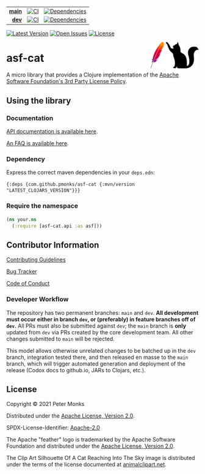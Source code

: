 | | | |
|---:|:---:|:---:|
| [**main**](https://github.com/pmonks/asf-cat/tree/main) | [![CI](https://github.com/pmonks/asf-cat/workflows/CI/badge.svg?branch=main)](https://github.com/pmonks/asf-cat/actions?query=workflow%3ACI+branch%3Amain) | [![Dependencies](https://github.com/pmonks/asf-cat/workflows/dependencies/badge.svg?branch=main)](https://github.com/pmonks/asf-cat/actions?query=workflow%3Adependencies+branch%3Amain) |
| [**dev**](https://github.com/pmonks/asf-cat/tree/dev) | [![CI](https://github.com/pmonks/asf-cat/workflows/CI/badge.svg?branch=dev)](https://github.com/pmonks/asf-cat/actions?query=workflow%3ACI+branch%3Adev) | [![Dependencies](https://github.com/pmonks/asf-cat/workflows/dependencies/badge.svg?branch=dev)](https://github.com/pmonks/asf-cat/actions?query=workflow%3Adependencies+branch%3Adev) |

[![Latest Version](https://img.shields.io/clojars/v/com.github.pmonks/asf-cat)](https://clojars.org/com.github.pmonks/asf-cat/) [![Open Issues](https://img.shields.io/github/issues/pmonks/asf-cat.svg)](https://github.com/pmonks/asf-cat/issues) [![License](https://img.shields.io/github/license/pmonks/asf-cat.svg)](https://github.com/pmonks/asf-cat/blob/main/LICENSE)

<img alt="asf-cat logo: Apache Software Foundation feather logo with a cat in silhouette reaching towards it" align="right" width="25%" src="https://raw.githubusercontent.com/pmonks/asf-cat/main/asf-cat-logo.png">

# asf-cat

A micro library that provides a Clojure implementation of the [Apache Software Foundation's 3rd Party License Policy](https://www.apache.org/legal/resolved.html).

## Using the library

### Documentation

[API documentation is available here](https://pmonks.github.io/asf-cat/).

[An FAQ is available here](https://github.com/pmonks/asf-cat/wiki/FAQ).

### Dependency

Express the correct maven dependencies in your `deps.edn`:

```edn
{:deps {com.github.pmonks/asf-cat {:mvn/version "LATEST_CLOJARS_VERSION"}}}
```

### Require the namespace

```clojure
(ns your.ns
  (:require [asf-cat.api :as asf]))
```

## Contributor Information

[Contributing Guidelines](https://github.com/pmonks/asf-cat/blob/main/.github/CONTRIBUTING.md)

[Bug Tracker](https://github.com/pmonks/asf-cat/issues)

[Code of Conduct](https://github.com/pmonks/asf-cat/blob/main/.github/CODE_OF_CONDUCT.md)

### Developer Workflow

The repository has two permanent branches: `main` and `dev`.  **All development must occur either in branch `dev`, or (preferably) in feature branches off of `dev`.**  All PRs must also be submitted against `dev`; the `main` branch is **only** updated from `dev` via PRs created by the core development team.  All other changes submitted to `main` will be rejected.

This model allows otherwise unrelated changes to be batched up in the `dev` branch, integration tested there, and then released en masse to the `main` branch, which will trigger automated generation and deployment of the release (Codox docs to github.io, JARs to Clojars, etc.).

## License

Copyright © 2021 Peter Monks

Distributed under the [Apache License, Version 2.0](http://www.apache.org/licenses/LICENSE-2.0).

SPDX-License-Identifier: [Apache-2.0](https://spdx.org/licenses/Apache-2.0)

The Apache "feather" logo is trademarked by the Apache Software Foundation and distributed under the [Apache License, Version 2.0](http://www.apache.org/licenses/LICENSE-2.0).

The Clip Art Silhouette Of A Cat Reaching Into The Sky image is distributed under the terms of the license documented at [animalclipart.net](https://www.animalclipart.net/animal_clipart_images/clip_art_silhouette_of_a_cat_reaching_into_the_sky_0071-1002-1223-4660.html).
